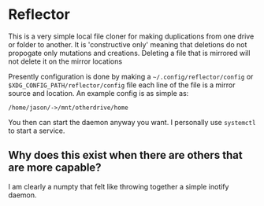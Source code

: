 # Reflector

This is a very simple local file cloner for making duplications from one drive or folder to another.
It is 'constructive only' meaning that deletions do not propogate only mutations and creations.
Deleting a file that is mirrored will not delete it on the mirror locations

Presently configuration is done by making a `~/.config/reflector/config` or `$XDG_CONFIG_PATH/reflector/config` file each line of the file is a mirror source and location.
An example config is as simple as:
```
/home/jason/->/mnt/otherdrive/home
```

You then can start the daemon anyway you want.
I personally use `systemctl` to start a service.

## Why does this exist when there are others that are more capable?

I am clearly a numpty that felt like throwing together a simple inotify daemon.


